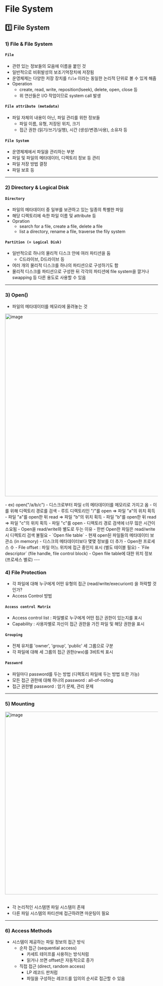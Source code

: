 # File System

## 1️⃣ File System

### 1) File & File System
#### `File`
- 관련 있는 정보들의 모음에 이름을 붙인 것
- 일반적으로 비휘발성의 보조기억장치에 저장됨
- 운영체제는 다양한 저장 장치를 `file` 이라는 동일한 논리적 단위로 볼 수 있게 해줌
- Operation
  - create, read, write, reposition(lseek), delete, open, close 등
  - 위 연산들은 I/O 작업이므로 system call 발생
#### `File attribute (metadata)`
- 파일 자체의 내용이 아닌, 파일 관리를 위한 정보들
  - 파일 이름, 유형, 저장된 위치, 크기
  - 접근 권한 (읽기/쓰기/실행), 시간 (생성/변경/사용), 소유자 등
#### `File System`
- 운영체제에서 파일을 관리하는 부분
- 파일 및 파일의 메타데이터, 디렉토리 정보 등 관리
- 파일 저장 방법 결정
- 파일 보호 등
---

### 2) Directory & Logical Disk
#### `Directory`
- 파일의 메타데이터 중 일부를 보관하고 있는 일종의 특별한 파일
- 해당 디렉토리에 속한 파일 이름 및 attribute 등
- Opration
  - search for a file, create a file, delete a file
  - list a directory, rename a file, traverse the fily system

#### `Partition (= Logical Disk)`
- 일반적으로 하나의 물리적 디스크 안에 여러 파티션을 둠
  - C드라이브, D드라이브 등
- 여러 개의 물리적 디스크를 하나의 파티션으로 구성하기도 함
- 물리적 디스크를 파티션으로 구성한 뒤 각각의 파티션에 file system을 깔거나 swapping 등 다른 용도로 사용할 수 있음
---

### 3) Open()

- 파일의 메타데이터를 메모리에 올려놓는 것
<img width="600" alt="image" src="https://github.com/junseoparkk/kakao-cloud-school/assets/98972385/fcb584c3-d58b-4ec1-930b-e73bde98088b">
<br><br>
- ex) open("/a/b/c")
  - 디스크로부터 파일 c의 메타데이터를 메모리로 가지고 옴
  - 이를 위해 디렉토리 경로를 검색
    - 루트 디렉토리인 "/"를 open => 파일 "a"의 위치 획득
    - 파일 "a"를 open한 뒤 read => 파일 "b"의 위치 획득
    - 파일 "b"를 open한 뒤 read => 파일 "c"의 위치 획득
    - 파일 "c"를 open
  - 디렉토리 경로 검색에 너무 많은 시간이 소요됨
    - Open을 read/write와 별도로 두는 이유
    - 한번 Open한 파일은 read/write시 디렉토리 검색 불필요
  - `Open file table`
    - 현재 open된 파일들의 메타데이터 보관소 (in memory)
    - 디스크의 메타데이터보다 몇몇 정보를 더 추가
      - Open한 프로세스 수
      - File offset : 파일 어느 위치에 접근 중인지 표시 (별도 테이블 필요)
  - `File descriptor` (file handle, file control block)
    - Open file table에 대한 위치 정보 (프로세스 별로)
---

### 4) File Protection
- 각 파일에 대해 누구에게 어떤 유형의 접근 (read/write/execuriont) 을 허락할 것인가?
- Access Control 방법
#### `Access control Matrix`
- Access control list : 파일별로 누구에게 어떤 접근 권한이 있는지를 표시
- Capability : 사용자별로 자신이 접근 권한을 가진 파일 및 해당 권한을 표시

#### `Grouping`
- 전체 유저를 'owner', 'group', 'public' 세 그룹으로 구분
- 각 파일에 대해 세 그룹의 접근 권한(rwx)를 3비트씩 표시

#### `Password`
- 파일마다 password를 두는 방법 (디렉토리 파일에 두는 방법 또한 가능)
- 모든 접근 권한에 대해 하나의 password : all-of-noting
- 접근 권한별 password : 암기 문제, 관리 문제
---

### 5) Mounting
<img width="600" alt="image" src="https://github.com/junseoparkk/kakao-cloud-school/assets/98972385/5a56f969-e0b5-4668-a66e-2d6a561d5a14">
<br><br>

- 각 논리적인 시스템엔 파일 시스템이 존재
- 다른 파일 시스템의 파티션에 접근하려면 마운팅이 필요
---

### 6) Access Methods
 - 시스템이 제공하는 파일 정보의 접근 방식
   - 순차 접근 (sequential access)
     - 카세트 테이프를 사용하는 방식처럼
     - 읽거나 쓰면 offset은 자동적으로 증가
   - 직접 접근 (direct, random access)
     - LP 레코드 판처럼
     - 파일을 구성하는 레코드를 임의의 순서로 접근할 수 있음
